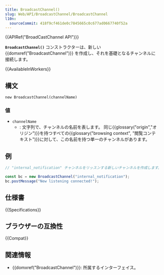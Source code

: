 ```yaml
---
title: BroadcastChannel()
slug: Web/API/BroadcastChannel/BroadcastChannel
l10n:
  sourceCommit: 418f9cf461de0c7845665c0c677ad0667740f52a
---
```


{{APIRef("BroadCastChannel API")}}

**`BroadcastChannel()`** コンストラクターは、新しい {{domxref("BroadcastChannel")}} を作成し、それを基礎となるチャンネルに接続します。

{{AvailableInWorkers}}

## 構文

```js-nolint
new BroadcastChannel(channelName)
```

### 値

- `channelName`
  - : 文字列で、チャンネルの名前を表します。 同じ{{glossary("origin","オリジン")}}を持つすべての{{glossary("browsing context", "閲覧コンテキスト")}}に対して、この名前を持つ単一のチャンネルがあります。

## 例

```js
// "internal_notification" チャンネルをリッスンする新しいチャンネルを作成します。

const bc = new BroadcastChannel("internal_notification");
bc.postMessage("New listening connected!");
```

## 仕様書

{{Specifications}}

## ブラウザーの互換性

{{Compat}}

## 関連情報

- {{domxref("BroadcastChannel")}}: 所属するインターフェイス。
